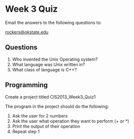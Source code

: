 # Week 3 Quiz

Email the answers to the following questions to:

   rockers@okstate.edu
   
## Questions

1. Who invented the Unix Operating system?
2. What language was Unix written in?
3. What class of language is C++?

## Programming 

Create a project titled CIS2013_Week3_Quiz1

The program in the project should do the following:

1. Ask the user for 2 numbers
2. Ask the user what operation they want to perform (+ or *)
3. Print the output of their operation
4. Repeat step 1
